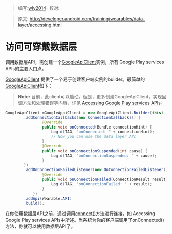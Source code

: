 > 编写:[wly2014](https://github.com/wly2014)- 校对:

> 原文: <http://developer.android.com/training/wearables/data-layer/accessing.html>

# 访问可穿戴数据层

调用数据层API，需创建一个[GoogleApiClient](GoogleApiClient.html)实例，所有 Google Play services APIs的主要入口点。

[GoogleApiClient](GoogleApiClient.html) 提供了一个易于创建客户端实例的builder。最简单的[GoogleApiClient](GoogleApiClient.html)如下：

> **Note:** 目前，此client可以启动。但是，更多创建GoogleApiClient，实现回调方法和处理错误等内容，详见 [Accessing Google Play services APIs](api-client.html)。

```java
GoogleApiClient mGoogleAppiClient = new GoogleApiClient.Builder(this)
        .addConnectionCallbacks(new ConnectionCallbacks() {
                @Override
                public void onConnected(Bundle connectionHint) {
                    Log.d(TAG, "onConnected: " + connectionHint);
                    // Now you can use the data layer API
                }
                @Override
                public void onConnectionSuspended(int cause) {
                    Log.d(TAG, "onConnectionSuspended: " + cause);
                }
        })
        .addOnConnectionFailedListener(new OnConnectionFailedListener() {
                @Override
                public void onConnectionFailed(ConnectionResult result) {
                    Log.d(TAG, "onConnectionFailed: " + result);
                }
            })
        .addApi(Wearable.API)
        .build();
```

在你使用数据层API之前，通过调用[connect()](GoogleApiClient.html#connect())方法进行连接，如 Accessing Google Play services APIs中所述。当系统为你的客户端调用了onConnected()方法，你就可以使用数据层API了。

